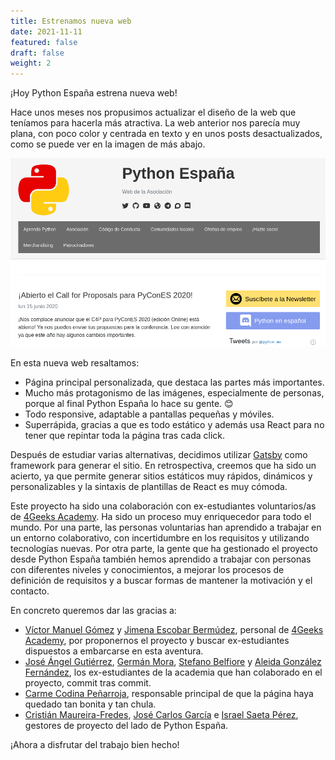 ```yaml
---
title: Estrenamos nueva web
date: 2021-11-11
featured: false
draft: false
weight: 2
---
```


¡Hoy Python España estrena nueva web!

Hace unos meses nos propusimos actualizar el diseño de la web que teníamos para hacerla más atractiva. La web anterior nos parecía muy plana, con poco color y centrada en texto y en unos posts desactualizados, como se puede ver en la imagen de más abajo.

<img src="/images/posts/web-antigua.png" />

En esta nueva web resaltamos:
- Página principal personalizada, que destaca las partes más importantes.
- Mucho más protagonismo de las imágenes, especialmente de personas, porque al final Python España lo hace su gente. 😊
- Todo responsive, adaptable a pantallas pequeñas y móviles.
- Superrápida, gracias a que es todo estático y además usa React para no tener que repintar toda la página tras cada click.

Después de estudiar varias alternativas, decidimos utilizar [Gatsby](https://www.gatsbyjs.com/) como framework para generar el sitio. En retrospectiva, creemos que ha sido un acierto, ya que permite generar sitios estáticos muy rápidos, dinámicos y personalizables y la sintaxis de plantillas de React es muy cómoda.

Este proyecto ha sido una colaboración con ex-estudiantes voluntarios/as de [4Geeks Academy](https://4geeksacademy.com/es/inicio). Ha sido un proceso muy enriquecedor para todo el mundo. Por una parte, las personas voluntarias han aprendido a trabajar en un entorno colaborativo, con incertidumbre en los requisitos y utilizando tecnologías nuevas. Por otra parte, la gente que ha gestionado el proyecto desde Python España también hemos aprendido a trabajar con personas con diferentes niveles y conocimientos, a mejorar los procesos de definición de requisitos y a buscar formas de mantener la motivación y el contacto.

En concreto queremos dar las gracias a:
- [Víctor Manuel Gómez](https://www.linkedin.com/in/victormgomezp/) y [Jimena Escobar Bermúdez](https://www.linkedin.com/in/jimena-eb), personal de [4Geeks Academy](https://4geeksacademy.com/es/inicio), por proponernos el proyecto y buscar ex-estudiantes dispuestos a embarcarse en esta aventura.
- [José Ángel Gutiérrez](https://github.com/jagtrrz), [Germán Mora](https://github.com/german664), [Stefano Belfiore](https://github.com/stefanobelfiore) y [Aleida González Fernández](https://github.com/aleidagonzalez), los ex-estudiantes de la academia que han colaborado en el proyecto, commit tras commit.
- [Carme Codina Peñarroja](https://github.com/carmeco), responsable principal de que la página haya quedado tan bonita y tan chula.
- [Cristián Maureira-Fredes](https://github.com/cmaureir), [José Carlos García](https://github.com/quobit) e [Israel Saeta Pérez](https://github.com/dukebody), gestores de proyecto del lado de Python España.

¡Ahora a disfrutar del trabajo bien hecho!